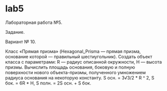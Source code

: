 # lab5
Лабораторная работа №5.

Задание.

Вариант № 10. 

Класс «Прямая призма» (Hexagonal_Prisma — прямая призма, основание которой — 
правильный шестиугольник). Создать объект класса с параметрами: R — радиус 
описанной окружности, H — высота призмы. Вычислить площадь основания, боковую
и полную поверхности нового объекта-призмы, полученного умножением радиуса
основания на некоторую константу.
S осн. = 3√3/2 * R ^ 2, S бок. = 6R * H, S полн. = 2S осн. + S бок.
